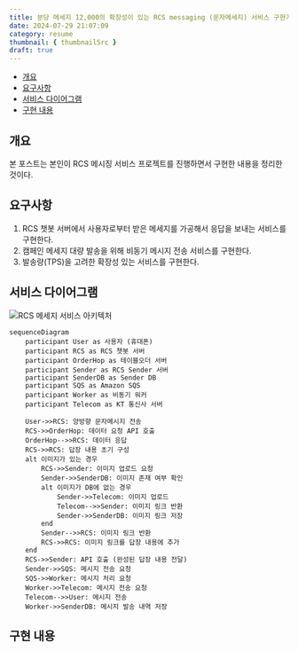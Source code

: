 ```yaml
---
title: 분당 메세지 12,000의 확장성이 있는 RCS messaging (문자메세지) 서비스 구현기
date: 2024-07-29 21:07:09
category: resume
thumbnail: { thumbnailSrc }
draft: true
---
```


- [개요](#개요)
- [요구사항](#요구사항)
- [서비스 다이어그램](#서비스-다이어그램)
- [구현 내용](#구현-내용)

## 개요

본 포스트는 본인이 RCS 메시징 서비스 프로젝트를 진행하면서 구현한 내용을 정리한 것이다.

## 요구사항

1. RCS 챗봇 서버에서 사용자로부터 받은 메세지를 가공해서 응답을 보내는 서비스를 구현한다.
2. 캠페인 메세지 대량 발송을 위해 비동기 메시지 전송 서비스를 구현한다.
3. 발송량(TPS)을 고려한 확장성 있는 서비스를 구현한다.

## 서비스 다이어그램
![RCS 메세지 서비스 아키텍처](/images/rcs-messaging-architecture.png)
```mermaid
sequenceDiagram
    participant User as 사용자 (휴대폰)
    participant RCS as RCS 챗봇 서버
    participant OrderHop as 테이블오더 서버
    participant Sender as RCS Sender 서버
    participant SenderDB as Sender DB
    participant SQS as Amazon SQS
    participant Worker as 비동기 워커
    participant Telecom as KT 통신사 서버

    User->>RCS: 양방향 문자메시지 전송
    RCS->>OrderHop: 데이터 요청 API 호출
    OrderHop-->>RCS: 데이터 응답
    RCS->>RCS: 답장 내용 초기 구성
    alt 이미지가 있는 경우
        RCS->>Sender: 이미지 업로드 요청
        Sender->>SenderDB: 이미지 존재 여부 확인
        alt 이미지가 DB에 없는 경우
            Sender->>Telecom: 이미지 업로드
            Telecom-->>Sender: 이미지 링크 반환
            Sender->>SenderDB: 이미지 링크 저장
        end
        Sender-->>RCS: 이미지 링크 반환
        RCS->>RCS: 이미지 링크를 답장 내용에 추가
    end
    RCS->>Sender: API 호출 (완성된 답장 내용 전달)
    Sender->>SQS: 메시지 전송 요청
    SQS->>Worker: 메시지 처리 요청
    Worker->>Telecom: 메시지 전송 요청
    Telecom-->>User: 메시지 전송
    Worker->>SenderDB: 메시지 발송 내역 저장
```

## 구현 내용

